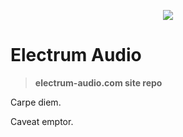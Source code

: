 <p align="center">
    <img src="/apps/app/assets/logo-2022.11.17-001.png">
</p>

# Electrum Audio

> **electrum-audio.com site repo**

Carpe diem.

Caveat emptor.